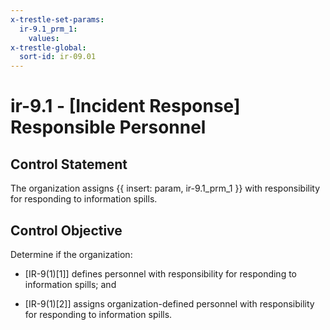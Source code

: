 ```yaml
---
x-trestle-set-params:
  ir-9.1_prm_1:
    values:
x-trestle-global:
  sort-id: ir-09.01
---
```


# ir-9.1 - \[Incident Response\] Responsible Personnel

## Control Statement

The organization assigns {{ insert: param, ir-9.1_prm_1 }} with responsibility for responding to information spills.

## Control Objective

Determine if the organization:

- \[IR-9(1)[1]\] defines personnel with responsibility for responding to information spills; and

- \[IR-9(1)[2]\] assigns organization-defined personnel with responsibility for responding to information spills.
